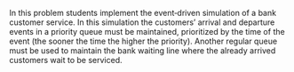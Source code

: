 In this problem students implement the event‐driven simulation of a bank customer service. In this simulation the customers’ arrival and departure events in a priority queue must be maintained, prioritized by the time of the event (the sooner the time the higher the priority). Another regular queue must be used to maintain the bank waiting line where the already arrived customers wait to be serviced.
